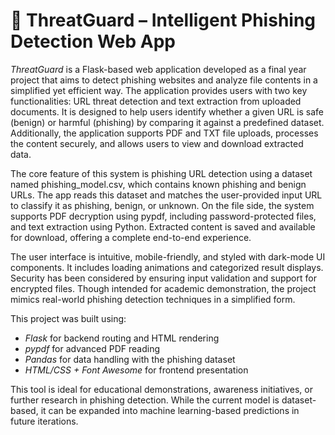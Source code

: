 # 🔐 ThreatGuard – Intelligent Phishing Detection Web App

*ThreatGuard* is a Flask-based web application developed as a final year project that aims to detect phishing websites and analyze file contents in a simplified yet efficient way. The application provides users with two key functionalities: URL threat detection and text extraction from uploaded documents. It is designed to help users identify whether a given URL is safe (benign) or harmful (phishing) by comparing it against a predefined dataset. Additionally, the application supports PDF and TXT file uploads, processes the content securely, and allows users to view and download extracted data.

The core feature of this system is phishing URL detection using a dataset named phishing_model.csv, which contains known phishing and benign URLs. The app reads this dataset and matches the user-provided input URL to classify it as phishing, benign, or unknown. On the file side, the system supports PDF decryption using pypdf, including password-protected files, and text extraction using Python. Extracted content is saved and available for download, offering a complete end-to-end experience.

The user interface is intuitive, mobile-friendly, and styled with dark-mode UI components. It includes loading animations and categorized result displays. Security has been considered by ensuring input validation and support for encrypted files. Though intended for academic demonstration, the project mimics real-world phishing detection techniques in a simplified form.

This project was built using:
- *Flask* for backend routing and HTML rendering
- *pypdf* for advanced PDF reading
- *Pandas* for data handling with the phishing dataset
- *HTML/CSS + Font Awesome* for frontend presentation

This tool is ideal for educational demonstrations, awareness initiatives, or further research in phishing detection. While the current model is dataset-based, it can be expanded into machine learning-based predictions in future iterations.
